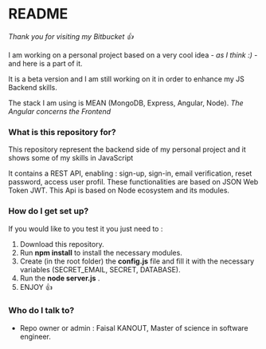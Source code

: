 # README #
*Thank you for visiting my Bitbucket :+1:* 

I am working on a personal project based on a very cool idea - *as I think :)* - and here is a part of it.

It is a beta version and I am still working on it in order to enhance my JS Backend skills.

The stack I am using is MEAN (MongoDB, Express, Angular, Node). *The Angular concerns the Frontend* 

### What is this repository for? ###
This repository represent the backend side of my personal project and it shows some of my skills in JavaScript

It contains a REST API, enabling : sign-up, sign-in, email verification, reset password, access user profil. These functionalities are based on JSON Web Token JWT. This Api is based on Node ecosystem and its modules.


### How do I get set up? ###

If you would like to you test it you just need to :

1. Download this repository.
1. Run **npm install** to install the necessary modules.
1. Create (in the root folder) the **config.js** file and fill it with the necessary variables (SECRET_EMAIL, SECRET, DATABASE).
1. Run the **node server.js** .
1. ENJOY :+1:


### Who do I talk to? ###

* Repo owner or admin : Faisal KANOUT, Master of science in software engineer.